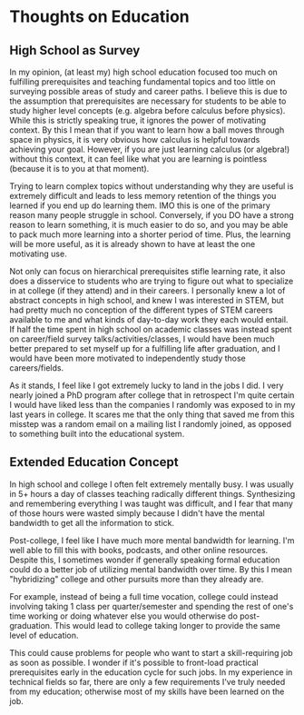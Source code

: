# Thoughts on Education

## High School as Survey

In my opinion, (at least my) high school education focused too much on
fulfilling prerequisites and teaching fundamental topics and too little on
surveying possible areas of study and career paths. I believe this is due to
the assumption that prerequisites are necessary for students to be able to
study higher level concepts (e.g. algebra before calculus before physics).
While this is strictly speaking true, it ignores the power of motivating
context.  By this I mean that if you want to learn how a ball moves through
space in physics, it is very obvious how calculus is helpful towards achieving
your goal.  However, if you are just learning calculus (or algebra!) without
this context, it can feel like what you are learning is pointless (because it
is to you at that moment).

Trying to learn complex topics without understanding why they are useful is
extremely difficult and leads to less memory retention of the things you
learned if you end up do learning them. IMO this is one of the primary reason
many people struggle in school. Conversely, if you DO have a strong reason to
learn something, it is much easier to do so, and you may be able to pack much
more learning into a shorter period of time.  Plus, the learning will be more
useful, as it is already shown to have at least the one motivating use.

Not only can focus on hierarchical prerequisites stifle learning rate, it also
does a disservice to students who are trying to figure out what to specialize
in at college (if they attend) and in their careers. I personally knew a lot of
abstract concepts in high school, and knew I was interested in STEM, but had
pretty much no conception of the different types of STEM careers available to
me and what kinds of day-to-day work they each would entail. If half the time
spent in high school on academic classes was instead spent on career/field
survey talks/activities/classes, I would have been much better prepared to set
myself up for a fulfilling life after graduation, and I would have been more
motivated to independently study those careers/fields.

As it stands, I feel like I got extremely lucky to land in the jobs I did.  I
very nearly joined a PhD program after college that in retrospect I'm quite
certain I would have liked less than the companies I randomly was exposed to in
my last years in college. It scares me that the only thing that saved me from
this misstep was a random email on a mailing list I randomly joined, as opposed
to something built into the educational system.

## Extended Education Concept

In high school and college I often felt extremely mentally busy. I was usually
in 5+ hours a day of classes teaching radically different things. Synthesizing
and remembering everything I was taught was difficult, and I fear that many of
those hours were wasted simply because I didn't have the mental bandwidth to
get all the information to stick.

Post-college, I feel like I have much more mental bandwidth for learning.  I'm
well able to fill this with books, podcasts, and other online resources.
Despite this, I sometimes wonder if generally speaking formal education could
do a better job of utilizing mental bandwidth over time.  By this I mean
"hybridizing" college and other pursuits more than they already are.

For example, instead of being a full time vocation, college could instead
involving taking 1 class per quarter/semester and spending the rest of one's
time working or doing whatever else you would otherwise do post-graduation.
This would lead to college taking longer to provide the same level of
education.

This could cause problems for people who want to start a skill-requiring job
as soon as possible. I wonder if it's possible to front-load practical
prerequisites early in the education cycle for such jobs. In my experience in
technical fields so far, there are only a few requirements I've truly needed
from my education; otherwise most of my skills have been learned on the job.

